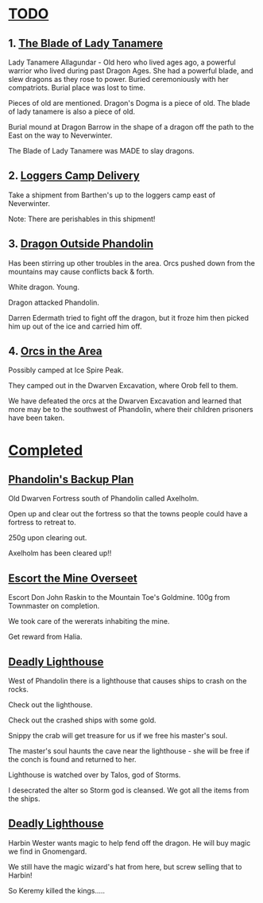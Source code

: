# <u>TODO</u>

## 1. <u>The Blade of Lady Tanamere</u>
Lady Tanamere Allagundar - Old hero who lived ages ago, a powerful warrior who lived during past Dragon Ages.  She had a powerful blade, and slew dragons as they rose to power.  Buried ceremoniously with her compatriots.  Burial place was lost to time.


Pieces of old are mentioned. Dragon's Dogma is a piece of old.  The blade of lady tanamere is also a piece of old.


Burial mound at Dragon Barrow in the shape of a dragon off the path to the East on the way to Neverwinter.


The Blade of Lady Tanamere was MADE to slay dragons.

## 2. <u>Loggers Camp Delivery</u>
Take a shipment from Barthen's up to the loggers camp east of Neverwinter.

Note: There are perishables in this shipment!

## 3. <u>Dragon Outside Phandolin</u>
Has been stirring up other troubles in the area. Orcs pushed down from the mountains may cause conflicts back & forth. 

White dragon.  Young.

Dragon attacked Phandolin.


Darren Edermath tried to fight off the dragon, but it froze him then picked him up out of the ice and carried him off.

## 4. <u>Orcs in the Area</u>
Possibly camped at Ice Spire Peak.

They camped out in the Dwarven Excavation, where Orob fell to them.

We have defeated the orcs at the Dwarven Excavation and learned that more may be to the southwest of Phandolin, where their children prisoners have been taken.


# <u>Completed</u>

## <u>Phandolin's Backup Plan</u>
Old Dwarven Fortress south of Phandolin called Axelholm.

Open up and clear out the fortress so that the towns people could have a fortress to retreat to.

250g upon clearing out.


Axelholm has been cleared up!!

## <u>Escort the Mine Overseet</u>
Escort Don John Raskin  to the Mountain Toe's Goldmine.
100g from Townmaster on completion. 


We took care of the wererats inhabiting the mine.


Get reward from Halia.

## <u>Deadly Lighthouse</u>
West of Phandolin there is a lighthouse that causes ships to crash on the rocks. 

Check out the lighthouse.

Check out the crashed ships with some gold.


Snippy the crab will get treasure for us if we free his master's soul.


The master's soul haunts the cave near the lighthouse - she will be free if the conch is found and returned to her.


Lighthouse is watched over by Talos, god of Storms.


I desecrated the alter so Storm god is cleansed. We got all the items from the ships.

## <u>Deadly Lighthouse</u>
Harbin Wester wants magic to help fend off the dragon.  He will buy magic we find in Gnomengard.


We still have the magic wizard's hat from here, but screw selling that to Harbin!


So Keremy killed the kings.....